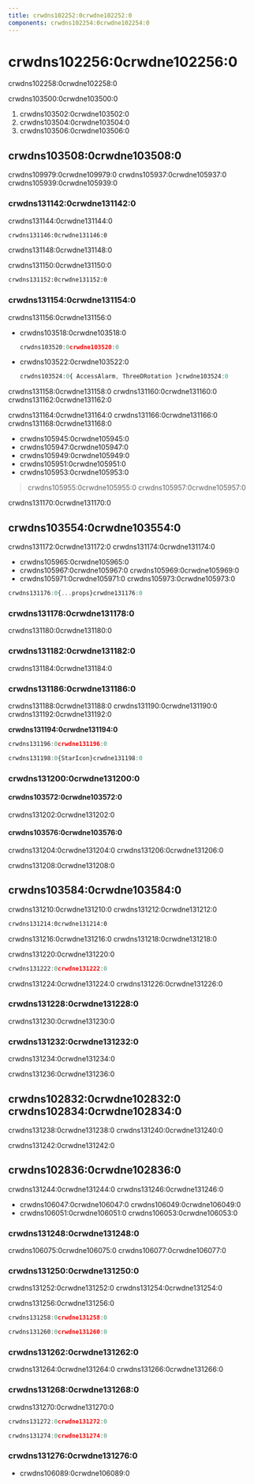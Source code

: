 ```yaml
---
title: crwdns102252:0crwdne102252:0
components: crwdns102254:0crwdne102254:0
---
```


# crwdns102256:0crwdne102256:0

<p class="description">crwdns102258:0crwdne102258:0</p>

crwdns103500:0crwdne103500:0

1. crwdns103502:0crwdne103502:0
1. crwdns103504:0crwdne103504:0
1. crwdns103506:0crwdne103506:0

## crwdns103508:0crwdne103508:0

crwdns109979:0crwdne109979:0 crwdns105937:0crwdne105937:0 crwdns105939:0crwdne105939:0

### crwdns131142:0crwdne131142:0

crwdns131144:0crwdne131144:0

```sh
crwdns131146:0crwdne131146:0
```

crwdns131148:0crwdne131148:0

crwdns131150:0crwdne131150:0

```sh
crwdns131152:0crwdne131152:0
```

### crwdns131154:0crwdne131154:0

crwdns131156:0crwdne131156:0

- crwdns103518:0crwdne103518:0

  ```jsx
  crwdns103520:0crwdne103520:0
  ```

- crwdns103522:0crwdne103522:0

  ```jsx
  crwdns103524:0{ AccessAlarm, ThreeDRotation }crwdne103524:0
  ```

crwdns131158:0crwdne131158:0 crwdns131160:0crwdne131160:0 crwdns131162:0crwdne131162:0

crwdns131164:0crwdne131164:0 crwdns131166:0crwdne131166:0 crwdns131168:0crwdne131168:0

- crwdns105945:0crwdne105945:0
- crwdns105947:0crwdne105947:0
- crwdns105949:0crwdne105949:0
- crwdns105951:0crwdne105951:0
- crwdns105953:0crwdne105953:0

> crwdns105955:0crwdne105955:0 crwdns105957:0crwdne105957:0

crwdns131170:0crwdne131170:0

## crwdns103554:0crwdne103554:0

crwdns131172:0crwdne131172:0 crwdns131174:0crwdne131174:0

- crwdns105965:0crwdne105965:0
- crwdns105967:0crwdne105967:0 crwdns105969:0crwdne105969:0
- crwdns105971:0crwdne105971:0 crwdns105973:0crwdne105973:0

```jsx
crwdns131176:0{...props}crwdne131176:0
```

### crwdns131178:0crwdne131178:0

crwdns131180:0crwdne131180:0

### crwdns131182:0crwdne131182:0

crwdns131184:0crwdne131184:0

### crwdns131186:0crwdne131186:0

crwdns131188:0crwdne131188:0 crwdns131190:0crwdne131190:0 crwdns131192:0crwdne131192:0

**crwdns131194:0crwdne131194:0**
```js
crwdns131196:0crwdne131196:0
```

```jsx
crwdns131198:0{StarIcon}crwdne131198:0
```

### crwdns131200:0crwdne131200:0

#### crwdns103572:0crwdne103572:0

crwdns131202:0crwdne131202:0

#### crwdns103576:0crwdne103576:0

crwdns131204:0crwdne131204:0 crwdns131206:0crwdne131206:0

crwdns131208:0crwdne131208:0

## crwdns103584:0crwdne103584:0

crwdns131210:0crwdne131210:0 crwdns131212:0crwdne131212:0

```html
crwdns131214:0crwdne131214:0
```

crwdns131216:0crwdne131216:0 crwdns131218:0crwdne131218:0

crwdns131220:0crwdne131220:0

```jsx
crwdns131222:0crwdne131222:0
```

crwdns131224:0crwdne131224:0 crwdns131226:0crwdne131226:0

### crwdns131228:0crwdne131228:0

crwdns131230:0crwdne131230:0

### crwdns131232:0crwdne131232:0

crwdns131234:0crwdne131234:0

crwdns131236:0crwdne131236:0

## crwdns102832:0crwdne102832:0 crwdns102834:0crwdne102834:0

crwdns131238:0crwdne131238:0 crwdns131240:0crwdne131240:0

crwdns131242:0crwdne131242:0

## crwdns102836:0crwdne102836:0

crwdns131244:0crwdne131244:0 crwdns131246:0crwdne131246:0
- crwdns106047:0crwdne106047:0 crwdns106049:0crwdne106049:0
- crwdns106051:0crwdne106051:0 crwdns106053:0crwdne106053:0

### crwdns131248:0crwdne131248:0

crwdns106075:0crwdne106075:0 crwdns106077:0crwdne106077:0

### crwdns131250:0crwdne131250:0

crwdns131252:0crwdne131252:0 crwdns131254:0crwdne131254:0

crwdns131256:0crwdne131256:0

```jsx
crwdns131258:0crwdne131258:0

crwdns131260:0crwdne131260:0
```

### crwdns131262:0crwdne131262:0

crwdns131264:0crwdne131264:0 crwdns131266:0crwdne131266:0

### crwdns131268:0crwdne131268:0

crwdns131270:0crwdne131270:0

```jsx
crwdns131272:0crwdne131272:0

crwdns131274:0crwdne131274:0
```

### crwdns131276:0crwdne131276:0

- crwdns106089:0crwdne106089:0
